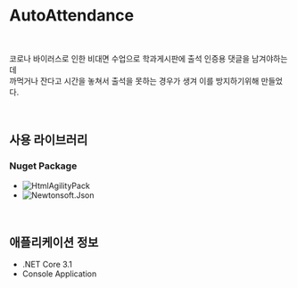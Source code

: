 # AutoAttendance

<br>

코로나 바이러스로 인한 비대면 수업으로 학과게시판에 출석 인증용 댓글을 남겨야하는데  
까먹거나 잔다고 시간을 놓쳐서 출석을 못하는 경우가 생겨 이를 방지하기위해 만들었다.

<br>

## 사용 라이브러리
### Nuget Package
- ![HtmlAgilityPack](https://html-agility-pack.net)  
- ![Newtonsoft.Json](https://www.newtonsoft.com/json)

<br>

## 애플리케이션 정보
- .NET Core 3.1
- Console Application
